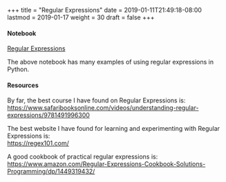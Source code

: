 +++
title = "Regular Expressions"
date = 2019-01-11T21:49:18-08:00
lastmod = 2019-01-17
weight = 30
draft = false
+++

#### Notebook
[Regular Expressions](http://nbviewer.jupyter.org/github/sdiehl28/tutorial-jupyter-notebooks/blob/master/python/RegEx.ipynb)

The above notebook has many examples of using regular expressions in Python.

#### Resources

By far, the best course I have found on Regular Expressions is:  
<https://www.safaribooksonline.com/videos/understanding-regular-expressions/9781491996300>

The best website I have found for learning and experimenting with Regular Expressions is:  
<https://regex101.com/>

A good cookbook of practical regular expressions is:  
https://www.amazon.com/Regular-Expressions-Cookbook-Solutions-Programming/dp/1449319432/